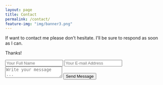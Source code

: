 ```yaml
---
layout: page
title: Contact
permalink: /contact/
feature-img: "img/banner3.png"
---
```


If want to contact me please don't hesitate. I'll be sure to respond as soon as I can.

Thanks!

<form action="https://getsimpleform.com/messages?form_api_token=c0d5770febba87960aa1ab21951f80cc" method="post">
  <!-- the redirect_to is optional, the form will redirect to the referrer on submission -->
  <input type='hidden' name='redirect_to' value='http://stevenmeads.com/' />
  <input type='text' name='name' placeholder='Your Full Name' />
  <input type='email' name='email' placeholder='Your E-mail Address' />
  <textarea name='message' placeholder='Write your message ...'></textarea>
  <input type='submit' value='Send Message' />
</form>
